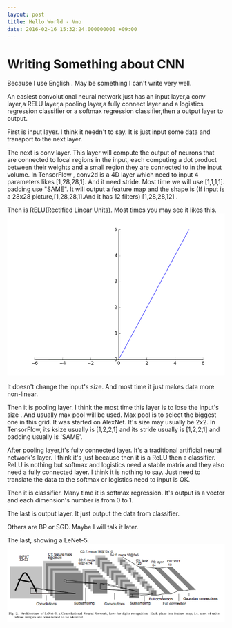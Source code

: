 ```yaml
---
layout: post
title: Hello World - Vno
date: 2016-02-16 15:32:24.000000000 +09:00
---
```


# Writing Something about CNN

Because I use English . May be something I can't write very well.

An easiest convolutional neural network just has an input layer,a conv layer,a RELU layer,a pooling layer,a fully connect layer and a logistics regression classifier or a softmax regression classifier,then a output layer to output.

First is input layer. I think it needn't to say. It is just input some data and transport to the next layer.

The next is conv layer. This layer will compute the output of neurons that are connected to local regions in the input, each computing a dot product between their weights and a small region they are connected to in the input volume. In TensorFlow , conv2d is a 4D layer which need to input 4 parameters likes [1,28,28,1]. And it need stride. Most time we will use [1,1,1,1]. padding use "SAME". It will output a feature map and the shape is (If input is a 28x28 picture,[1,28,28,1].And it has 12 filters) [1,28,28,12] .

Then is RELU(Rectified Linear Units). Most times you may see it likes this.
![max(0,x)](https://raw.githubusercontent.com/ModerRAS/MyBlogs/master/img/ReLU.png)

It doesn't change the input's size. And most time it just makes data more non-linear.

Then it is pooling layer. I think the most time this layer is to lose the input's size . And usually max pool will be used. Max pool is to select the biggest one in this grid. It was started on AlexNet. It's size may usually be 2x2. In TensorFlow, its ksize usually is [1,2,2,1] and its stride usually is [1,2,2,1] and padding usually is 'SAME'.

After pooling layer,it's fully connected layer. It's a traditional artificial neural network's layer. I think it's just because then it is a ReLU then a classifier. ReLU is nothing but softmax and logistics need a stable matrix and they also need a fully connected layer. I think it is nothing to say. Just need to translate the data to the softmax or logistics need to input is OK.

Then it is classifier. Many time it is softmax regression. It's output is a vector and each dimension's number is from 0 to 1.

The last is output layer. It just output the data from classifier.

Others are BP or SGD. Maybe I will talk it later.

The last, showing a LeNet-5.
![](https://raw.githubusercontent.com/ModerRAS/MyBlogs/master/img/LeNet-5.png)
